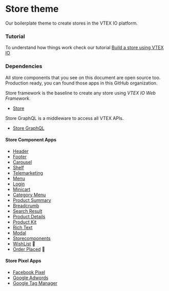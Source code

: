 # Store theme
Our boilerplate theme to create stores in the VTEX IO platform.

### Tutorial
To understand how things work check our tutorial [Build a store using VTEX IO](https://help.vtex.com/en/tracks/build-a-store-using-vtex-io)

### Dependencies
All store components that you see on this document are open source too. Production ready, you can found those apps in this GitHub organization. 
 
Store framework is the baseline to create any store using _VTEX IO Web Framework_.
- [Store](https://github.com/vtex-apps/store/blob/master/README.md)

Store GraphQL is a middleware to access all VTEX APIs.
- [Store GraphQL](https://github.com/vtex-apps/store-graphql/blob/master/README.md)

#### Store Component Apps 
- [Header](https://github.com/vtex-apps/store-header/blob/master/README.md)
- [Footer](https://github.com/vtex-apps/store-footer/blob/master/README.md)
- [Carousel](https://github.com/vtex-apps/carousel/blob/master/README.md)
- [Shelf](https://github.com/vtex-apps/shelf/blob/master/README.md)
- [Telemarketing](https://github.com/vtex-apps/telemarketing/blob/master/README.md)
- [Menu](https://github.com/vtex-apps/menu/blob/master/README.md)
- [Login](https://github.com/vtex-apps/login/blob/master/README.md)
- [Minicart](https://github.com/vtex-apps/minicart/blob/master/README.md)
- [Category Menu](https://github.com/vtex-apps/category-menu/blob/master/README.md)
- [Product Summary](https://github.com/vtex-apps/product-summary/blob/master/README.md)
- [Breadcrumb](https://github.com/vtex-apps/breadcrumb/blob/master/README.md)
- [Search Result](https://github.com/vtex-apps/search-result/blob/master/README.md)
- [Product Details](https://github.com/vtex-apps/product-details/blob/master/README.md)
- [Product Kit](https://github.com/vtex-apps/product-kit/blob/master/README.md)
- [Rich Text](https://github.com/vtex-apps/rich-text/blob/master/README.md)
- [Modal](https://github.com/vtex-apps/modal/blob/master/README.md)
- [Storecomponents](https://github.com/vtex-apps/store-components/blob/master/README.md)
- [WishList](https://github.com/vtex-apps/wishlist/blob/master/README.md) :construction:
- [Order Placed](https://github.com/vtex-apps/order-placed/blob/master/README.md) :construction:

#### Store Pixel Apps
 
 - [Facebook Pixel](https://github.com/vtex-apps/facebook-pixel/blob/master/README.md)
 - [Google Adwords](https://github.com/vtex-apps/google-adwords/blob/master/README.md)
 - [Google Tag Manager](https://github.com/vtex-apps/google-tag-manager/blob/master/README.md)
